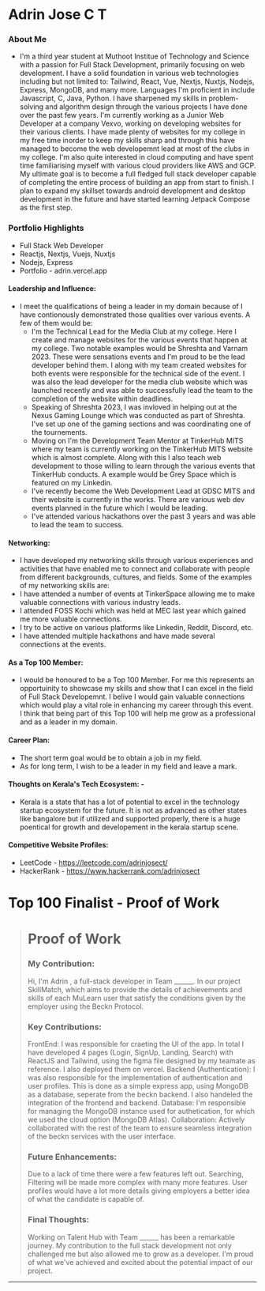 # Adrin Jose C T 

### About Me

  - I'm a third year student at Muthoot Institue of Technology and Science with a passion for Full Stack Development, primarily focusing on web development. I have a solid foundation in various web technologies including but not limited to: Tailwind, React, Vue, Nextjs, Nuxtjs, Nodejs, Express, MongoDB, and many more. Languages I'm proficient in include Javascript, C, Java, Python. I have sharpened my skills in problem-solving and algorithm design through the various projects I have done over the past few years. I'm currently working as a Junior Web Developer at a company Vexvo, working on developing websites for their various clients. I have made plenty of websites for my college in my free time inorder to keep my skills sharp and through this have managed to become the web developemnt lead at most of the clubs in my college. I'm also quite interested in cloud computing and have spent time familiarising myself with various cloud providers like AWS and GCP. My ultimate goal is to become a full fledged full stack developer capable of completing the entire process of building an app from start to finish. I plan to expand my skillset towards android development and desktop development in the future and have started learning Jetpack Compose as the first step.


### Portfolio Highlights

- Full Stack Web Developer
- Reactjs, Nextjs, Vuejs, Nuxtjs
- Nodejs, Express
- Portfolio - adrin.vercel.app
#### Leadership and Influence: 

- I meet the qualifications of being a leader in my domain because of I have contionously demonstrated those qualities over various events. A few of them would be:
  - I'm the Technical Lead for the Media Club at my college. Here I create and manage websites for the various events that happen at my college. Two notable examples would be Shreshta and Varnam 2023. These were sensations events and I'm proud to be the lead developer behind them. I along with my team created websites for both events were responsible for the technical side of the event. I was also the lead developer for the media club website which was launched recently and was able to successfully lead the team to the completion of the website within deadlines.
  - Speaking of Shreshta 2023, I was invloved in helping out at the Nexus Gaming Lounge which was conducted as part of Shreshta. I've set up one of the gaming sections and was coordinating one of the tournements.
  - Moving on I'm the Development Team Mentor at TinkerHub MITS where my team is currently working on the TinkerHub MITS website which is almost complete. Along with this I also teach web development to those willing to learn through the various events that TinkerHub conducts. A example would be Grey Space which is featured on my Linkedin.
  - I've recently become the Web Development Lead at GDSC MITS and their website is currently in the works. There are various web dev events planned in the future which I would be leading.
  - I've attended various hackathons over the past 3 years and was able to lead the team to success.

#### Networking: 

-  I have developed my networking skills through various experiences and activities that have enabled me to connect and collaborate with people from different backgrounds, cultures, and fields. Some of the examples of my networking skills are:
  - I have attended a number of events at TinkerSpace allowing me to make valuable connections with various industry leads.
  - I attended FOSS Kochi which was held at MEC last year which gained me more valuable connections.
  - I try to be active on various platforms like Linkedin, Reddit, Discord, etc.
  - I have attended multiple hackathons and have made several connections at the events.

#### As a Top 100 Member:

- I would be honoured to be a Top 100 Member. For me this represents an opportuinity to showcase my skills and show that I can excel in the field of Full Stack Developemnt. I belive I would gain valuable connections which would play a vital role in enhancing my career through this event. I think that being part of this Top 100 will help me grow as a professional and as a leader in my domain.

#### Career Plan: 

- The short term goal would be to obtain a job in my field.
- As for long term, I wish to be a leader in my field and leave a mark.

#### Thoughts on Kerala's Tech Ecosystem: -

- Kerala is a state that has a lot of potential to excel in the technology startup ecosystem for the future. It is not as advanced as other states like bangalore but if utilized and supported properly, there is a huge poentical for growth and developement in the kerala startup scene.

#### Competitive Website Profiles:

- LeetCode - https://leetcode.com/adrinjosect/
- HackerRank - https://www.hackerrank.com/adrinjosect


# Top 100 Finalist -  Proof of Work

># Proof of Work
>### My Contribution:
>
>Hi, I'm Adrin , a full-stack developer in Team ______. In our project SkillMatch, which aims to provide the details of achievements and skills of each MuLearn user that satisfy the conditions given by the employer using the Beckn Protocol.
>
>### Key Contributions:
>
>FrontEnd: I was responsible for craeting the UI of the app. In total I have developed 4 pages (Login, SignUp, Landing, Search) with ReactJS and Tailwind, using the figma file designed by my teamate as reference. I also deployed them on vercel.
>Backend (Authentication): I was also responsible for the implementation of authentication and user profiles. This is done as a simple express app, using MongoDB as a database, seperate from the beckn backend. I also handeled the integration of the frontend and backend.
>Database: I'm responsible for managing the MongoDB instance used for authetication, for which we used the cloud option (MongoDB Atlas). 
>Collaboration: Actively collaborated with the rest of the team to ensure seamless integration of the beckn services with the user interface.
>### Future Enhancements:
>
>Due to a lack of time there were a few features left out. Searching, Filtering will be made more complex with many more features. User profiles would have a lot more details giving employers a better idea of what the candidate is capable of. 
>
>### Final Thoughts:
>
>Working on Talent Hub with Team ______ has been a remarkable journey. My contribution to the full stack development not only challenged me but also allowed me to grow as a developer. I'm proud of what we've achieved and excited about the potential impact of our project.


---
